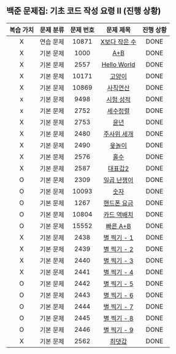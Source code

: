 ## 백준 문제집: 기초 코드 작성 요령 II (진행 상황)

|복습 가치| 문제 분류 | 문제 번호 | 문제 제목 | 진행 상황 |
:-------:| :-------: | :-------: | :-------: | :-------: |
|X| 연습 문제 | 10871 | [X보다 작은 수](https://www.acmicpc.net/problem/10871) | DONE |
|X| 기본 문제 | 1000 | [A+B](https://www.acmicpc.net/problem/1000) | DONE |
|X| 기본 문제 | 2557 | [Hello World](https://www.acmicpc.net/problem/2557) | DONE |
|X| 기본 문제 | 10171 | [고양이](https://www.acmicpc.net/problem/10171) | DONE |
|X| 기본 문제 | 10869 | [사칙연산](https://www.acmicpc.net/problem/10869) | DONE |
|x| 기본 문제 | 9498 | [시험 성적](https://www.acmicpc.net/problem/9498) | DONE |
|x| 기본 문제 | 2752 | [세수정렬](https://www.acmicpc.net/problem/2752) | DONE |
|X| 기본 문제 | 2753 | [윤년](https://www.acmicpc.net/problem/2753) | DONE |
|X| 기본 문제 | 2480 | [주사위 세개](https://www.acmicpc.net/problem/2480) | DONE |
|X| 기본 문제 | 2490 | [윷놀이](https://www.acmicpc.net/problem/2490) | DONE |
|X| 기본 문제 | 2576 | [홀수](https://www.acmicpc.net/problem/2576) | DONE |
|X| 기본 문제 | 2587 | [대표값2](https://www.acmicpc.net/problem/2587) | DONE |
|O| 기본 문제 | 2309 | [일곱 난쟁이](https://www.acmicpc.net/problem/2309) | DONE |
|O| 기본 문제 | 10093 | [숫자](https://www.acmicpc.net/problem/10093)   | DONE |
|O| 기본 문제 | 1267 | [핸드폰 요금](https://www.acmicpc.net/problem/1267)  | DONE |
|O| 기본 문제 | 10804 | [카드 역배치](https://www.acmicpc.net/problem/10804)  | DONE |
|O| 기본 문제 | 15552 | [빠른 A+B](https://www.acmicpc.net/problem/15552)   | DONE |
|X| 기본 문제 | 2438 | [별 찍기 - 1](https://www.acmicpc.net/problem/2438)   | DONE |
|X| 기본 문제 | 2439 | [별 찍기 - 2](https://www.acmicpc.net/problem/2439)   | DONE |
|X| 기본 문제 | 2440 | [별 찍기 - 3](https://www.acmicpc.net/problem/2440)   | DONE |
|X| 기본 문제 | 2441 | [별 찍기 - 4](https://www.acmicpc.net/problem/2441)   | DONE |
|O| 기본 문제 | 2442 | [별 찍기 - 5](https://www.acmicpc.net/problem/2442)   | DONE |
|O| 기본 문제 | 2443 | [별 찍기 - 6](https://www.acmicpc.net/problem/2443)   | DONE |
|O| 기본 문제 | 2444 | [별 찍기 - 7](https://www.acmicpc.net/problem/2444)   | DONE |
|O| 기본 문제 | 2445 | [별 찍기 - 8](https://www.acmicpc.net/problem/2445)   | DONE |
|O| 기본 문제 | 2446 | [별 찍기 - 9](https://www.acmicpc.net/problem/2446)   | DONE |
|X| 기본 문제 | 2562 | [최댓값](https://www.acmicpc.net/problem/2562)        | DONE |